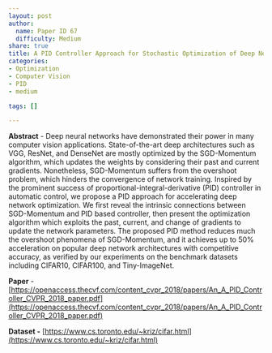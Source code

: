 ```yaml
---
layout: post
author:
  name: Paper ID 67
  difficulty: Medium
share: true
title: A PID Controller Approach for Stochastic Optimization of Deep Networks
categories:
- Optimization
- Computer Vision
- PID
- medium

tags: []

---
```

**Abstract** - Deep neural networks have demonstrated their power in many computer vision applications. State-of-the-art deep architectures such as VGG, ResNet, and DenseNet are mostly optimized by the SGD-Momentum algorithm, which updates the weights by considering their past and current gradients. Nonetheless, SGD-Momentum suffers from the overshoot problem, which hinders the convergence of network training. Inspired by the prominent success of proportional-integral-derivative (PID) controller in automatic control, we propose a PID approach for accelerating deep network optimization. We first reveal the intrinsic connections between SGD-Momentum and PID based controller, then present the optimization algorithm which exploits the past, current, and change of gradients to update the network parameters. The proposed PID method reduces much the overshoot phenomena of SGD-Momentum, and it achieves up to 50% acceleration on popular deep network architectures with competitive accuracy, as verified by our experiments on the benchmark datasets including CIFAR10, CIFAR100, and Tiny-ImageNet.

**Paper** - [https://openaccess.thecvf.com/content_cvpr_2018/papers/An_A_PID_Controller_CVPR_2018_paper.pdf](https://openaccess.thecvf.com/content_cvpr_2018/papers/An_A_PID_Controller_CVPR_2018_paper.pdf)

**Dataset -** [https://www.cs.toronto.edu/~kriz/cifar.html](https://www.cs.toronto.edu/~kriz/cifar.html)
    